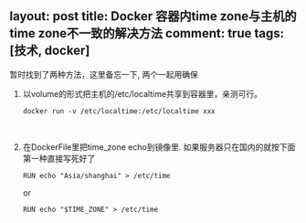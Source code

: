 layout: post
title:  Docker 容器内time zone与主机的time zone不一致的解决方法
comment: true
tags: [技术, docker]
---



暂时找到了两种方法，这里备忘一下, 两个一起用确保

1. 以volume的形式把主机的/etc/localtime共享到容器里，亲测可行。

   ```
   docker run -v /etc/localtime:/etc/localtime xxx
   ```

   ​

2. 在DockerFile里把time_zone echo到镜像里. 如果服务器只在国内的就按下面第一种直接写死好了

   ```
   RUN echo "Asia/shanghai" > /etc/time
   ```
   or
   ```
   RUN echo "$TIME_ZONE" > /etc/time
   ```

   ​

